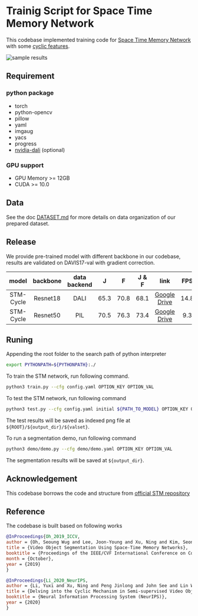 # Trainig Script for Space Time Memory Network

This codebase implemented training code for [Space Time Memory Network](http://openaccess.thecvf.com/content_ICCV_2019/html/Oh_Video_Object_Segmentation_Using_Space-Time_Memory_Networks_ICCV_2019_paper.html) with some [cyclic features](https://arxiv.org/abs/2010.12176).

![sample results](./demo/sample/demo.gif)

## Requirement
### python package
- torch
- python-opencv
- pillow
- yaml
- imgaug
- yacs
- progress
- [nvidia-dali](https://docs.nvidia.com/deeplearning/dali/user-guide/docs/index.html) (optional)

### GPU support

- GPU Memory >= 12GB
- CUDA >= 10.0

## Data

See the doc [DATASET.md](./DATASET.md) for more details on data organization of our prepared dataset.

## Release
We provide pre-trained model with different backbone in our codebase, results are validated on DAVIS17-val with gradient correction.

| model |backbone|data backend| J | F | J & F | link |FPS|
|:-----:|:------:|:----------:|:-:|:-:|:-----:|:----:|:-:|
| STM-Cycle | Resnet18 | DALI | 65.3 | 70.8 | 68.1 | [Google Drive](https://drive.google.com/file/d/1R4RkDPfrNz8JzJNNqFhYIPhbruunNnp5/view?usp=sharing)|14.8|
| STM-Cycle | Resnet50 | PIL | 70.5 | 76.3 | 73.4 | [Google Drive](https://drive.google.com/file/d/1tSTNBeqa9hyKBPX6NzL1N7EgkWAg_2cv/view?usp=sharing)|9.3|

## Runing
Appending the root folder to the search path of python interpreter
```bash
export PYTHONPATH=${PYTHONPATH}:./
```

To train the STM network, run following command.
```bash
python3 train.py --cfg config.yaml OPTION_KEY OPTION_VAL
```

To test the STM network, run following command
```bash
python3 test.py --cfg config.yaml initial ${PATH_TO_MODEL} OPTION_KEY OPTION_VAL
```
The test results will be saved as indexed png file at `${ROOT}/${output_dir}/${valset}`.

To run a segmentation demo, run following command
```bash
python3 demo/demo.py --cfg demo/demo.yaml OPTION_KEY OPTION_VAL
```
The segmentation results will be saved at `${output_dir}`.

## Acknowledgement
This codebase borrows the code and structure from [official STM repository](https://github.com/seoungwugoh/STM)

## Reference
The codebase is built based on following works
```Bibtex
@InProceedings{Oh_2019_ICCV,
author = {Oh, Seoung Wug and Lee, Joon-Young and Xu, Ning and Kim, Seon Joo},
title = {Video Object Segmentation Using Space-Time Memory Networks},
booktitle = {Proceedings of the IEEE/CVF International Conference on Computer Vision (ICCV)},
month = {October},
year = {2019}
}

@InProceedings{Li_2020_NeurIPS,
author = {Li, Yuxi and Xu, Ning and Peng Jinlong and John See and Lin Weiyao},
title = {Delving into the Cyclic Mechanism in Semi-supervised Video Object Segmentation},
booktitle = {Neural Information Processing System (NeurIPS)},
year = {2020}
}
```


